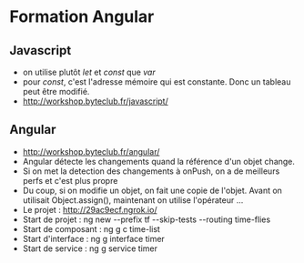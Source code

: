 Formation Angular
=================


Javascript
----------
* on utilise plutôt *let* et *const* que *var*
* pour *const*, c'est l'adresse mémoire qui est constante. Donc un tableau peut être modifié.
* http://workshop.byteclub.fr/javascript/

Angular
-------
* http://workshop.byteclub.fr/angular/
* Angular détecte les changements quand la référence d'un objet change.
* Si on met la detection des changements à onPush, on a de meilleurs perfs et c'est plus propre
* Du coup, si on modifie un objet, on fait une copie de l'objet. Avant on utilisait Object.assign(), maintenant on utilise l'opérateur ...
* Le projet : http://29ac9ecf.ngrok.io/
* Start de projet : ng new --prefix tf --skip-tests --routing time-flies
* Start de composant : ng g c time-list 
* Start d'interface : ng g interface timer
* Start de service : ng g service timer
